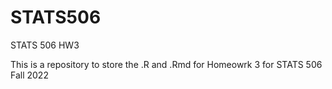 # STATS506
STATS 506 HW3


This is a repository to store the .R and .Rmd for Homeowrk 3 for STATS 506 Fall 2022
